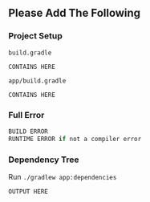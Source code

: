 ## Please Add The Following

### Project Setup
`build.gradle`
```Gradle
CONTAINS HERE
```


`app/build.gradle`
```Gradle
CONTAINS HERE
```

### Full Error
```Java
BUILD ERROR
RUNTIME ERROR if not a compiler error
```

### Dependency Tree
Run `./gradlew app:dependencies`
```
OUTPUT HERE
```
